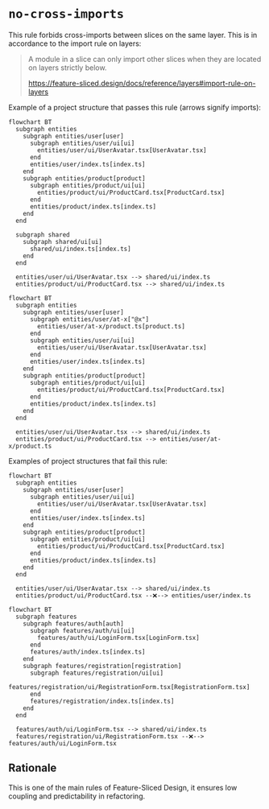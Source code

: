 # `no-cross-imports`

This rule forbids cross-imports between slices on the same layer. This is in accordance to the import rule on layers:

> A module in a slice can only import other slices when they are located on layers strictly below.
>
> https://feature-sliced.design/docs/reference/layers#import-rule-on-layers

Example of a project structure that passes this rule (arrows signify imports):

```mermaid
flowchart BT
  subgraph entities
    subgraph entities/user[user]
      subgraph entities/user/ui[ui]
        entities/user/ui/UserAvatar.tsx[UserAvatar.tsx]
      end
      entities/user/index.ts[index.ts]
    end
    subgraph entities/product[product]
      subgraph entities/product/ui[ui]
        entities/product/ui/ProductCard.tsx[ProductCard.tsx]
      end
      entities/product/index.ts[index.ts]
    end
  end

  subgraph shared
    subgraph shared/ui[ui]
      shared/ui/index.ts[index.ts]
    end
  end

  entities/user/ui/UserAvatar.tsx --> shared/ui/index.ts
  entities/product/ui/ProductCard.tsx --> shared/ui/index.ts
```

```mermaid
flowchart BT
  subgraph entities
    subgraph entities/user[user]
      subgraph entities/user/at-x["@x"]
        entities/user/at-x/product.ts[product.ts]
      end
      subgraph entities/user/ui[ui]
        entities/user/ui/UserAvatar.tsx[UserAvatar.tsx]
      end
      entities/user/index.ts[index.ts]
    end
    subgraph entities/product[product]
      subgraph entities/product/ui[ui]
        entities/product/ui/ProductCard.tsx[ProductCard.tsx]
      end
      entities/product/index.ts[index.ts]
    end
  end

  entities/user/ui/UserAvatar.tsx --> shared/ui/index.ts
  entities/product/ui/ProductCard.tsx --> entities/user/at-x/product.ts
```

Examples of project structures that fail this rule:

```mermaid
flowchart BT
  subgraph entities
    subgraph entities/user[user]
      subgraph entities/user/ui[ui]
        entities/user/ui/UserAvatar.tsx[UserAvatar.tsx]
      end
      entities/user/index.ts[index.ts]
    end
    subgraph entities/product[product]
      subgraph entities/product/ui[ui]
        entities/product/ui/ProductCard.tsx[ProductCard.tsx]
      end
      entities/product/index.ts[index.ts]
    end
  end

  entities/user/ui/UserAvatar.tsx --> shared/ui/index.ts
  entities/product/ui/ProductCard.tsx --❌--> entities/user/index.ts
```

```mermaid
flowchart BT
  subgraph features
    subgraph features/auth[auth]
      subgraph features/auth/ui[ui]
        features/auth/ui/LoginForm.tsx[LoginForm.tsx]
      end
      features/auth/index.ts[index.ts]
    end
    subgraph features/registration[registration]
      subgraph features/registration/ui[ui]
        features/registration/ui/RegistrationForm.tsx[RegistrationForm.tsx]
      end
      features/registration/index.ts[index.ts]
    end
  end

  features/auth/ui/LoginForm.tsx --> shared/ui/index.ts
  features/registration/ui/RegistrationForm.tsx --❌--> features/auth/ui/LoginForm.tsx
```

## Rationale

This is one of the main rules of Feature-Sliced Design, it ensures low coupling and predictability in refactoring.
